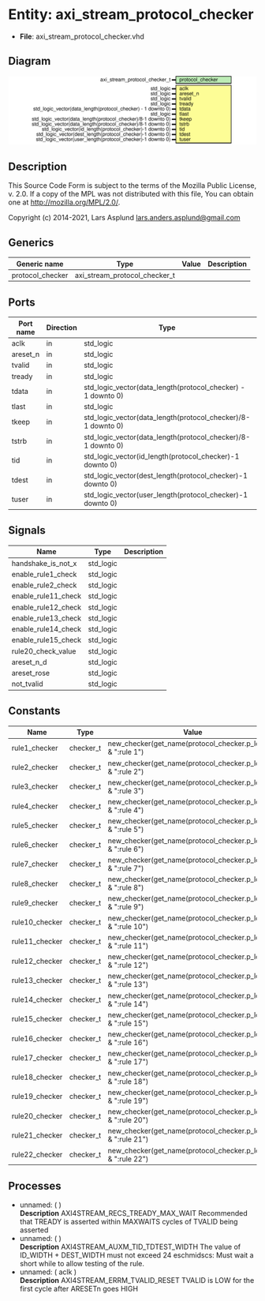 # Entity: axi_stream_protocol_checker

- **File**: axi_stream_protocol_checker.vhd
## Diagram

![Diagram](axi_stream_protocol_checker.svg "Diagram")
## Description

 This Source Code Form is subject to the terms of the Mozilla Public
 License, v. 2.0. If a copy of the MPL was not distributed with this file,
 You can obtain one at http://mozilla.org/MPL/2.0/.

 Copyright (c) 2014-2021, Lars Asplund lars.anders.asplund@gmail.com
## Generics

| Generic name     | Type                          | Value | Description |
| ---------------- | ----------------------------- | ----- | ----------- |
| protocol_checker | axi_stream_protocol_checker_t |       |             |
## Ports

| Port name | Direction | Type                                                         | Description |
| --------- | --------- | ------------------------------------------------------------ | ----------- |
| aclk      | in        | std_logic                                                    |             |
| areset_n  | in        | std_logic                                                    |             |
| tvalid    | in        | std_logic                                                    |             |
| tready    | in        | std_logic                                                    |             |
| tdata     | in        | std_logic_vector(data_length(protocol_checker) - 1 downto 0) |             |
| tlast     | in        | std_logic                                                    |             |
| tkeep     | in        | std_logic_vector(data_length(protocol_checker)/8-1 downto 0) |             |
| tstrb     | in        | std_logic_vector(data_length(protocol_checker)/8-1 downto 0) |             |
| tid       | in        | std_logic_vector(id_length(protocol_checker)-1 downto 0)     |             |
| tdest     | in        | std_logic_vector(dest_length(protocol_checker)-1 downto 0)   |             |
| tuser     | in        | std_logic_vector(user_length(protocol_checker)-1 downto 0)   |             |
## Signals

| Name                | Type      | Description |
| ------------------- | --------- | ----------- |
| handshake_is_not_x  | std_logic |             |
| enable_rule1_check  | std_logic |             |
| enable_rule2_check  | std_logic |             |
| enable_rule11_check | std_logic |             |
| enable_rule12_check | std_logic |             |
| enable_rule13_check | std_logic |             |
| enable_rule14_check | std_logic |             |
| enable_rule15_check | std_logic |             |
| rule20_check_value  | std_logic |             |
| areset_n_d          | std_logic |             |
| areset_rose         | std_logic |             |
| not_tvalid          | std_logic |             |
## Constants

| Name           | Type      | Value                                                          | Description |
| -------------- | --------- | -------------------------------------------------------------- | ----------- |
| rule1_checker  | checker_t |  new_checker(get_name(protocol_checker.p_logger) & ":rule 1")  |             |
| rule2_checker  | checker_t |  new_checker(get_name(protocol_checker.p_logger) & ":rule 2")  |             |
| rule3_checker  | checker_t |  new_checker(get_name(protocol_checker.p_logger) & ":rule 3")  |             |
| rule4_checker  | checker_t |  new_checker(get_name(protocol_checker.p_logger) & ":rule 4")  |             |
| rule5_checker  | checker_t |  new_checker(get_name(protocol_checker.p_logger) & ":rule 5")  |             |
| rule6_checker  | checker_t |  new_checker(get_name(protocol_checker.p_logger) & ":rule 6")  |             |
| rule7_checker  | checker_t |  new_checker(get_name(protocol_checker.p_logger) & ":rule 7")  |             |
| rule8_checker  | checker_t |  new_checker(get_name(protocol_checker.p_logger) & ":rule 8")  |             |
| rule9_checker  | checker_t |  new_checker(get_name(protocol_checker.p_logger) & ":rule 9")  |             |
| rule10_checker | checker_t |  new_checker(get_name(protocol_checker.p_logger) & ":rule 10") |             |
| rule11_checker | checker_t |  new_checker(get_name(protocol_checker.p_logger) & ":rule 11") |             |
| rule12_checker | checker_t |  new_checker(get_name(protocol_checker.p_logger) & ":rule 12") |             |
| rule13_checker | checker_t |  new_checker(get_name(protocol_checker.p_logger) & ":rule 13") |             |
| rule14_checker | checker_t |  new_checker(get_name(protocol_checker.p_logger) & ":rule 14") |             |
| rule15_checker | checker_t |  new_checker(get_name(protocol_checker.p_logger) & ":rule 15") |             |
| rule16_checker | checker_t |  new_checker(get_name(protocol_checker.p_logger) & ":rule 16") |             |
| rule17_checker | checker_t |  new_checker(get_name(protocol_checker.p_logger) & ":rule 17") |             |
| rule18_checker | checker_t |  new_checker(get_name(protocol_checker.p_logger) & ":rule 18") |             |
| rule19_checker | checker_t |  new_checker(get_name(protocol_checker.p_logger) & ":rule 19") |             |
| rule20_checker | checker_t |  new_checker(get_name(protocol_checker.p_logger) & ":rule 20") |             |
| rule21_checker | checker_t |  new_checker(get_name(protocol_checker.p_logger) & ":rule 21") |             |
| rule22_checker | checker_t |  new_checker(get_name(protocol_checker.p_logger) & ":rule 22") |             |
## Processes
- unnamed: (  )
</br>**Description**
 AXI4STREAM_RECS_TREADY_MAX_WAIT Recommended that TREADY is asserted within  MAXWAITS cycles of TVALID being asserted 
- unnamed: (  )
</br>**Description**
 AXI4STREAM_AUXM_TID_TDTEST_WIDTH  The value of ID_WIDTH + DEST_WIDTH must not exceed 24  eschmidscs: Must wait a short while to allow testing of the rule. 
- unnamed: ( aclk )
</br>**Description**
 AXI4STREAM_ERRM_TVALID_RESET TVALID is LOW for the first cycle after ARESETn goes HIGH 

